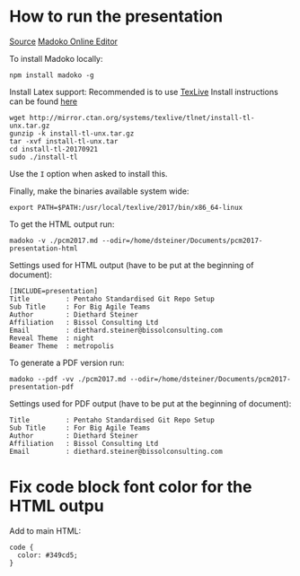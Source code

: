 # How to run the presentation

[Source](http://madoko.org/reference.html)
[Madoko Online Editor](https://www.madoko.net/editor.html)

To install Madoko locally:

```
npm install madoko -g
```

Install Latex support: Recommended is to use [TexLive](https://www.tug.org/texlive/)
Install instructions can be found [here](https://www.tug.org/texlive/quickinstall.html)

```
wget http://mirror.ctan.org/systems/texlive/tlnet/install-tl-unx.tar.gz
gunzip -k install-tl-unx.tar.gz
tar -xvf install-tl-unx.tar
cd install-tl-20170921
sudo ./install-tl
```

Use the `I` option when asked to install this.

Finally, make the binaries available system wide:

```
export PATH=$PATH:/usr/local/texlive/2017/bin/x86_64-linux
```



To get the HTML output run:

```
madoko -v ./pcm2017.md --odir=/home/dsteiner/Documents/pcm2017-presentation-html
```

Settings used for HTML output (have to be put at the beginning of document):

```
[INCLUDE=presentation]
Title         : Pentaho Standardised Git Repo Setup
Sub Title     : For Big Agile Teams
Author        : Diethard Steiner
Affiliation   : Bissol Consulting Ltd
Email         : diethard.steiner@bissolconsulting.com
Reveal Theme  : night
Beamer Theme  : metropolis
```


To generate a PDF version run:

```
madoko --pdf -vv ./pcm2017.md --odir=/home/dsteiner/Documents/pcm2017-presentation-pdf
```


Settings used for PDF output (have to be put at the beginning of document):

```
Title         : Pentaho Standardised Git Repo Setup
Sub Title     : For Big Agile Teams
Author        : Diethard Steiner
Affiliation   : Bissol Consulting Ltd
Email         : diethard.steiner@bissolconsulting.com
```

# Fix code block font color for the HTML outpu

Add to main HTML:

```
code {
  color: #349cd5;
}
```
